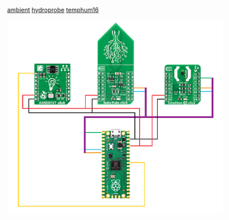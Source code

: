[ambient](https://github.com/MikroElektronika/mikrosdk_click_v2/tree/master/clicks/ambient)
[hydroprobe](https://github.com/MikroElektronika/mikrosdk_click_v2/tree/master/clicks/hydroprobe)
[temphum16](https://github.com/MikroElektronika/mikrosdk_click_v2/tree/master/clicks/temphum16)

![alt text](https://github.com/vladimirmil/webmas/blob/main/img/picoWiring.png)


